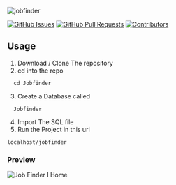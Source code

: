 ![jobfinder](https://github.com/michaelmuthomi/Jobfinder/assets/108736931/daca1b75-00fe-4146-bb28-00904f102435)

[![GitHub Issues](https://img.shields.io/github/issues/michaelmuthomi/Jobfinder?label=Issues)](https://github.com/michaelmuthomi/Jobfinder/issues)
[![GitHub Pull Requests](https://img.shields.io/github/issues-pr/michaelmuthomi/Jobfinder?label=Pull%20Requests)](https://github.com/michaelmuthomi/Jobfinder/pulls)
[![Contributors](https://img.shields.io/github/contributors/michaelmuthomi/Jobfinder)](https://github.com/michaelmuthomi/Jobfinder/graphs/contributors)

## Usage
  1. Download / Clone The repository
  2. cd into the repo
  ```
    cd Jobfinder
  ```
  3. Create a Database called
  ```
    Jobfinder
  ```
  4. Import The SQL file
  5. Run the Project in this url
  ```
  localhost/jobfinder
  ```

### Preview
![Job Finder I Home](https://github.com/michaelmuthomi/Jobfinder/assets/108736931/4d66d373-dd5d-47ec-b0a8-f35619143dcc)
